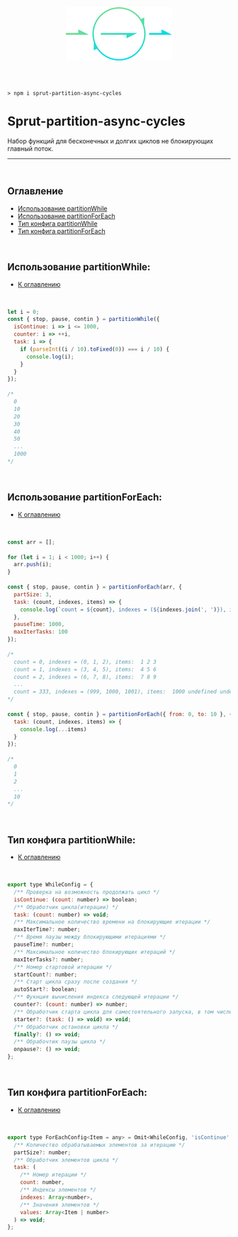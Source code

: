 <br>
<br>
<p align="center"><img src="./icon.svg" width="240"></p>
<br>
<br>

```
> npm i sprut-partition-async-cycles
```

# Sprut-partition-async-cycles

Набор функций для бесконечных и долгих циклов не блокирующих главный поток.

---

<br>

## <span id="contents">Оглавление</span>

- [Использование partitionWhile](#partitionWhile)
- [Использование partitionForEach](#partitionForEach)
- [Тип конфига partitionWhile](#whileConfigType)
- [Тип конфига partitionForEach](#forEachConfigType)

<br>

## <span id="partitionWhile">Использование partitionWhile:</span>

- [К оглавлению](#contents)

<br>

```js
let i = 0;
const { stop, pause, contin } = partitionWhile({
  isContinue: i => i <= 1000,
  counter: i => ++i,
  task: i => {
    if (parseInt((i / 10).toFixed(0)) === i / 10) {
      console.log(i);
    }
  }
});

/*
  0
  10
  20
  30
  40
  50
  ...
  1000
*/
```

<br>

## <span id="partitionForEach">Использование partitionForEach:</span>

- [К оглавлению](#contents)

<br>

```js
const arr = [];

for (let i = 1; i < 1000; i++) {
  arr.push(i);
}

const { stop, pause, contin } = partitionForEach(arr, {
  partSize: 3,
  task: (count, indexes, items) => {
    console.log(`count = ${count}, indexes = (${indexes.join(', ')}), items: `, ...items)
  },
  pauseTime: 1000,
  maxIterTasks: 100
});

/*
  count = 0, indexes = (0, 1, 2), items:  1 2 3
  count = 1, indexes = (3, 4, 5), items:  4 5 6
  count = 2, indexes = (6, 7, 8), items:  7 8 9
  ...
  count = 333, indexes = (999, 1000, 1001), items:  1000 undefined undefined
*/

const { stop, pause, contin } = partitionForEach({ from: 0, to: 10 }, {
  task: (count, indexes, items) => {
    console.log(...items)
  }
});

/*
  0
  1
  2
  ...
  10
*/
```

<br>

## <span id="whileConfigType">Тип конфига partitionWhile:</span>

- [К оглавлению](#contents)

<br>

```js
export type WhileConfig = {
  /** Проверка на возможность продолжать цикл */
  isContinue: (count: number) => boolean;
  /** Обработчик цикла(итерации) */
  task: (count: number) => void;
  /** Максимальное количество времени на блокирующие итерации */
  maxIterTime?: number;
  /** Время паузы между блокирующими итерациями */
  pauseTime?: number;
  /** Максимальное количество блокирующих итераций */
  maxIterTasks?: number;
  /** Номер стартовой итерации */
  startCount?: number;
  /** Старт цикла сразу после создания */
  autoStart?: boolean;
  /** Фукнция вычисления индекса следующей итерации */
  counter?: (count: number) => number;
  /** Обработчик старта цикла для самостоятельного запуска, в том числе асинхронно */
  starter?: (task: () => void) => void;
  /** Обработчик остановки цикла */
  finally?: () => void;
  /** Обрабочтик паузы цикла */
  onpause?: () => void;
};
```

<br>

## <span id="forEachConfigType">Тип конфига partitionForEach:</span>

- [К оглавлению](#contents)

<br>

```js
export type ForEachConfig<Item = any> = Omit<WhileConfig, 'isContinue' | 'counter' | 'startCount' | 'task'> & {
  /** Количество обрабатываемых элементов за итерацию */
  partSize?: number;
  /** Обработчик элементов цикла */
  task: (
    /** Номер итерации */
    count: number,
    /** Индексы элементов */
    indexes: Array<number>,
    /** Значения элементов */
    values: Array<Item | number>
  ) => void;
};
```
